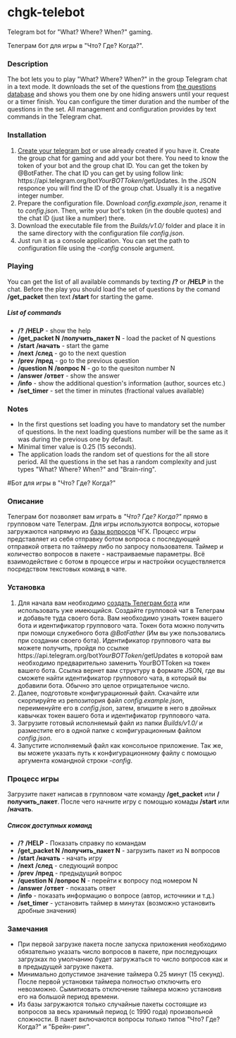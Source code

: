 # chgk-telebot
Telegram bot for "What? Where? When?" gaming.

Телеграм бот для игры в "Что? Где? Когда?".

### Description

The bot lets you to play "What? Where? When?" in the group Telegram chat in a text mode. 
It downloads the set of the questions from [the questions database](https://db.chgk.info) and shows you them one by one hiding answers until your request or a timer finish. 
You can configure the timer duration and the number of the questions in the set. All management and configuration provides by text commands in the Telegram chat.

### Installation

1. [Create your telegram bot](https://core.telegram.org/bots#3-how-do-i-create-a-bot) or use already created if you have it. Create the group chat for gaming and add your bot there. 
   You need to know the token of your bot and the group chat ID. 
   You can get the token by @BotFather. The chat ID you can get by using follow link: https:\//api.telegram.org/bot*YourBOTToken*/getUpdates. In the JSON responce you will find the ID of the group chat. Usually it is a negative integer number.
1. Prepare the configuration file. Download _config.example.json_, rename it to _config.json_. Then, write your bot's token (in the double quotes) and the chat ID (just like a number) there.
1. Download the executable file from the _Builds/v1.0/_ folder and place it in the same directory with the configuration file _config.json_.
1. Just run it as a console application. You can set the path to configuration file using the _-config_ console argument.

### Playing

You can get the list of all available commands by texting **/?** or **/HELP** in the chat.
Before the play you should load the set of questions by the comand **/get_packet** then text **/start** for starting the game.

##### List of commands

* __/?__ __/HELP__ - show the help
* __/get_packet N__ __/получить_пакет N__ - load the packet of N questions
* __/start__ __/начать__ - start the game
* __/next__ __/след__ - go to the next question
* __/prev__ __/пред__ - go to the previous question
* __/question N__ __/вопрос N__ - go to the quesiton number N
* __/answer__ __/ответ__ - show the answer
* __/info__ - show the additional question's information (author, sources etc.)
* __/set_timer__ - set the timer in minutes (fractional values available)

### Notes 

* In the first questions set loading you have to mandatory set the number of questions. In the next loading questions number will be the same as it was during the previous one by default. 
* Minimal timer value is 0.25 (15 seconds).
* The application loads the random set of questions for the all store period. All the questions in the set has a random complexity and just types "What? Where? When?" and "Brain-ring".

#Бот для игры в "Что? Где? Когда?"
### Описание

Телеграм бот позволяет вам играть в _"Что? Где? Когда?"_ прямо в групповом чате Телеграм. 
Для игры используются вопросы, которые загружаются напрямую из [базы вопросов](https://db.chgk.info) ЧГК.
Процесс игры представляет из себя отправку ботом вопроса с последующей отправкой ответа по таймеру либо по запросу пользователя.
Таймер и количество вопросов в пакете - настраиваемые параметры. Всё взаимодействие с ботом в процессе игры и настройки осуществляется посредством текстовых команд в чате.

### Установка

1. Для начала вам необходимо [создать Телеграм бота](https://core.telegram.org/bots#3-how-do-i-create-a-bot) или использовать уже имеющийся. Создайте групповой чат в Телеграм и добавьте туда своего бота.
   Вам необходимо узнать токен вашего бота и идентификатор группового чата. Токен бота можно получить при помощи служебного бота _@BotFather_ (Им вы уже пользовались при создании своего бота).
   Идентификатор группового чата вы можете получить, пройдя по ссылке https:\//api.telegram.org/bot*YourBOTToken*/getUpdates в которой вам необходимо предварительно заменить YourBOTToken на токен вашего бота.
   Ссылка вернет вам структуру в формате JSON, где вы сможете найти идентификатор группового чата, в который вы добавили бота. Обычно это целое отрицательное число.
1. Далее, подготовьте конфигурационный файл. Скачайте или скорпируйте из репозитория файл _config.example.json_, переименуйте его в _config.json_, затем, впишите в него в двойных кавычках токен вашего бота и идентификатор группового чата.
1. Загрузите готовый исполняемый файл из папки _Builds/v1.0/_ и разместите его в одной папке с конфигурационным файлом _config.json_.
1. Запустите исполняемый файл как консольное приложение. Так же, вы можете указать путь к конфигурационному файлу с помощью аргумента командной строки _-config_. 

### Процесс игры

Загрузите пакет написав в групповом чате команду **/get_packet** или **/получить_пакет**. После чего начните игру с помощью комады **/start** или **/начать**.

##### Список доступных команд

* __/?__ __/HELP__ - Показать справку по командам
* __/get_packet N__ __/получить_пакет N__ - загрузить пакет из N вопросов
* __/start__ __/начать__ - начать игру
* __/next__ __/след__ - следующий вопрос
* __/prev__ __/пред__ - предыдущий вопрос
* __/question N__ __/вопрос N__ - перейти к вопросу под номером N
* __/answer__ __/ответ__ - показать ответ
* __/info__ - показать информацию о вопросе (автор, источники и т.д.)
* __/set_timer__ - установить таймер в минутах (возможно установить дробные значения)

### Замечания

* При первой загрузке пакета после запуска приложения необходимо обязательно указать число вопросов в пакете, при последующих загрузках по умолчанию будет загружаться то число вопросов как и в предыдущей загрузке пакета.
* Минимально допустимое значение таймера 0.25 минут (15 секунд). После первой установки таймера полностью отключить его невозможно. Сымитиовать отключение таймера можно установив его на большой период времени.
* Из базы загружаются только случайные пакеты состоящие из вопросов за весь хранимый период (c 1990 года) произвольной сложности. В пакет включаются вопросы только типов "Что? Где? Когда?" и "Брейн-ринг".
